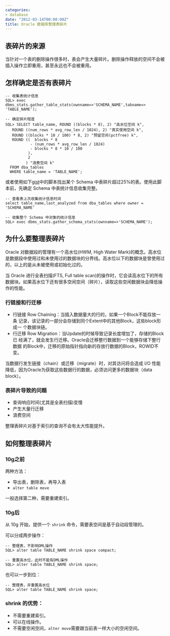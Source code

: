 ```yaml
---
categories:
- database
date: "2012-03-14T00:00:00Z"
title: Oracle 数据库整理表碎片
---
```


## 表碎片的来源

当针对一个表的删除操作很多时，表会产生大量碎片。删除操作释放的空间不会被插入操作立即重用，甚至永远也不会被重用。

## 怎样确定是否有表碎片

	-- 收集表统计信息
    SQL> exec dbms_stats.gather_table_stats(ownname=>'SCHEMA_NAME',tabname=> 'TABLE_NAME');

    -- 确定碎片程度
	SQL> SELECT table_name, ROUND ((blocks * 8), 2) "高水位空间 k",
       ROUND ((num_rows * avg_row_len / 1024), 2) "真实使用空间 k",
       ROUND ((blocks * 10 / 100) * 8, 2) "预留空间(pctfree) k",
       ROUND ((  blocks * 8
               - (num_rows * avg_row_len / 1024)
               - blocks * 8 * 10 / 100
              ),
              2
             ) "浪费空间 k"
      FROM dba_tables
      WHERE table_name = 'TABLE_NAME';

或者使用如下[gist](https://gist.github.com/c771b0eca31bce66f785)中的脚本找出某个 Schema 中表碎片超过25%的表。使用此脚本前，先确定 Schema 中表统计信息收集完整。

	-- 查看表上次收集统计信息时间
	select table_name,last_analyzed from dba_tables where owner = 'SCHEMA_NAME'

    -- 收集整个 Schema 中对象的统计信息
	SQL> exec dbms_stats.gather_schema_stats(ownname=>'SCHEMA_NAME');

## 为什么要整理表碎片

Oracle 对数据段的管理有一个高水位(HWM, High Water Mark)的概念。高水位是数据段中使用过和未使用过的数据块的分界线。高水位以下的数据块是曾使用过的，以上的是从未被使用或初始化过的。

当 Oracle 进行全表扫描(FTS, Full table scan)的操作时，它会读高水位下的所有数据块。如果高水位下还有很多空闲空间（碎片），读取这些空闲数据块会降低操作的性能。

### 行链接和行迁移

- 行链接 Row Chaining：当插入数据量大的行的，如果一个Block不能存放一条
  记录，该记录的一部分会存储到同个Extent中的其他Block，这些block形成一
  个数据块链。
- 行迁移 Row Migration：当Update的时候导致记录长度增加了，存储的Block已
  经满了，就会发生行迁移。Oracle会迁移整行数据到一个能够存储下整行数据
  的Block中，迁移的原始指针指向新的存放行数据的Block，ROWID不变。

当数据行发生链接（chain）或迁移（migrate）时，对其访问将会造成 I/O 性能
降低，因为Oracle为获取这些数据行的数据，必须访问更多的数据块（data
block）。

### 表碎片导致的问题

- 查询响应时间(尤其是全表扫描)变慢
- 产生大量行迁移
- 浪费空间

整理表碎片对基于索引的查询不会有太大性能提升。

## 如何整理表碎片

### 10g之前

两种方法：

- 导出表，删除表，再导入表
- `alter table move`

一般选择第二种，需要重建索引。

### 10g后

从 10g 开始，提供一个 `shrink` 命令，需要表空间是基于自动段管理的。

可以分成两步操作：

    -- 整理表，不影响DML操作
    SQL> alter table TABLE_NAME shrink space compact;

	-- 重置高水位，此时不能有DML操作
    SQL> alter table TABLE_NAME shrink space;

也可以一步到位：

	-- 整理表，并重置高水位
    SQL> alter table TABLE_NAME shrink space;

### shrink 的优势：

- 不需要重建索引。
- 可以在线操作。
- 不需要空闲空间，`alter move`需要跟当前表一样大小的空闲空间。
